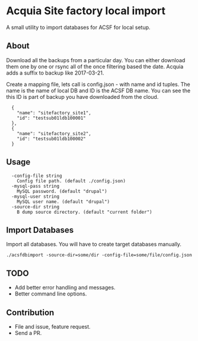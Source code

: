 # Acquia Site factory local import

A small utility to import databases for ACSF for local setup.

## About
Download all the backups from a particular day. You can either download them one by one or rsync all of the once filtering based the date. Acquia adds a suffix to backup like 2017-03-21.

Create a mapping file, lets call is config.json - with name and id tuples. The name is the name of local DB and ID is the ACSF DB name. You can see the this ID is part of backup you have downloaded from the cloud.

```
  {
    "name": "sitefactory_site1",
    "id": "testsub01ldb100001"
  },
  {
    "name": "sitefactory_site2",
    "id": "testsub01ldb100002"
  }
```

## Usage
```
  -config-file string
    Config file path. (default ./config.json)
  -mysql-pass string
    MySQL password. (default "drupal")
  -mysql-user string
    MySQL user name. (default "drupal")
  -source-dir string
    B dump source directory. (default "current folder")
```

## Import Databases
Import all databases. You will have to create target databases manually.
```
./acsfdbimport -source-dir=some/dir -config-file=some/file/config.json
```
## TODO
* Add better error handling and messages.
* Better command line options.

## Contribution
* File and issue, feature request.
* Send a PR.
